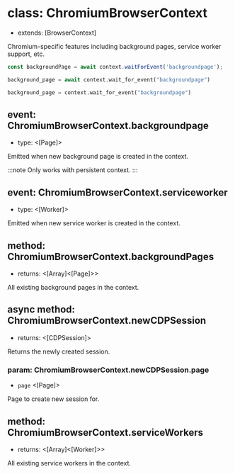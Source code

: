 # class: ChromiumBrowserContext
* extends: [BrowserContext]

Chromium-specific features including background pages, service worker support, etc.

```js
const backgroundPage = await context.waitForEvent('backgroundpage');
```

```python async
background_page = await context.wait_for_event("backgroundpage")
```

```python sync
background_page = context.wait_for_event("backgroundpage")
```

## event: ChromiumBrowserContext.backgroundpage
- type: <[Page]>

Emitted when new background page is created in the context.

:::note
Only works with persistent context.
:::

## event: ChromiumBrowserContext.serviceworker
- type: <[Worker]>

Emitted when new service worker is created in the context.

## method: ChromiumBrowserContext.backgroundPages
- returns: <[Array]<[Page]>>

All existing background pages in the context.

## async method: ChromiumBrowserContext.newCDPSession
- returns: <[CDPSession]>

Returns the newly created session.

### param: ChromiumBrowserContext.newCDPSession.page
- `page` <[Page]>

Page to create new session for.

## method: ChromiumBrowserContext.serviceWorkers
- returns: <[Array]<[Worker]>>

All existing service workers in the context.
